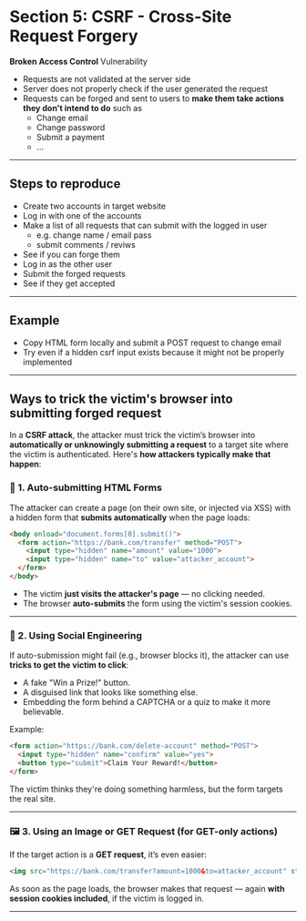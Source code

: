 # Section 5: CSRF - Cross-Site Request Forgery

**Broken Access Control** Vulnerability
- Requests are not validated at the server side
- Server does not properly check if the user generated the request
- Requests can be forged and sent to users to **make them take actions they don't intend to do** such as
  - Change email
  - Change password
  - Submit a payment
  - ...
 
---

## Steps to reproduce

- Create two accounts in target website
- Log in with one of the accounts
- Make a list of all requests that can submit with the logged in user
  - e.g. change name / email pass
  - submit comments / reviws
- See if you can forge them
- Log in as the other user
- Submit the forged requests
- See if they get accepted

---

## Example

- Copy HTML form locally and submit a POST request to change email
- Try even if a hidden csrf input exists because it might not be properly implemented 

---

## Ways to trick the victim's browser into submitting forged request

In a **CSRF attack**, the attacker must trick the victim’s browser into **automatically or unknowingly submitting a request** to a target site where the victim is authenticated. Here's **how attackers typically make that happen**:


### 🚨 1. **Auto-submitting HTML Forms**

The attacker can create a page (on their own site, or injected via XSS) with a hidden form that **submits automatically** when the page loads:

```html
<body onload="document.forms[0].submit()">
  <form action="https://bank.com/transfer" method="POST">
    <input type="hidden" name="amount" value="1000">
    <input type="hidden" name="to" value="attacker_account">
  </form>
</body>
```

* The victim **just visits the attacker's page** — no clicking needed.
* The browser **auto-submits** the form using the victim's session cookies.

---

### 🧠 2. **Using Social Engineering**

If auto-submission might fail (e.g., browser blocks it), the attacker can use **tricks to get the victim to click**:

* A fake "Win a Prize!" button.
* A disguised link that looks like something else.
* Embedding the form behind a CAPTCHA or a quiz to make it more believable.

Example:

```html
<form action="https://bank.com/delete-account" method="POST">
  <input type="hidden" name="confirm" value="yes">
  <button type="submit">Claim Your Reward!</button>
</form>
```

The victim thinks they're doing something harmless, but the form targets the real site.

---

### 🖼️ 3. **Using an Image or GET Request (for GET-only actions)**

If the target action is a **GET request**, it’s even easier:

```html
<img src="https://bank.com/transfer?amount=1000&to=attacker_account" style="display:none">
```

As soon as the page loads, the browser makes that request — again **with session cookies included**, if the victim is logged in.

---

